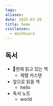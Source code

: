 ```yaml
---
tags: 
aliases: 
date: 2025-03-20
title: home
cssclasses:
  - dashboard
---
```


## 독서
- 📖현재 읽고 있는 책
	- 제텔 카스텐
- 앞으로 읽을 책
	- hello
- 독서 노트
	- world
